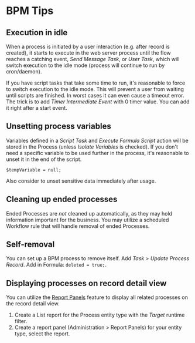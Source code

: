 # BPM Tips

## Execution in idle

When a process is initiated by a user interaction (e.g. after record is created), it starts to execute in the web server
process until the flow reaches a catching event, *Send Message Task*, or *User Task*, which will switch execution to the idle mode (process will continue
to run by cron/daemon). 

If you have script tasks that take some time to run, it's reasonable to force to switch execution to the idle mode.
This will prevent a user from waiting until scripts are finished. In worst cases it can even cause a timeout error. The trick is to add *Timer Intermediate Event* with 0 timer value. You can add it right after a start event.

## Unsetting process variables

Variables defined in a *Script Task* and *Execute Formula Script* action will be stored in the Process (unless *Isolate Variables* is checked). If you don't need a specific variable to be used further in the process, it's reasonable to unset it in the end of the script.

```
$tempVariable = null;
```

Also consider to unset sensitive data immediately after usage.

## Cleaning up ended processes

Ended Processes are *not* cleaned up automatically, as they may hold information important for the business. You may utilize a scheduled Workflow rule that will handle removal of ended Processes.

## Self-removal

You can set up a BPM process to remove itself. Add *Task* > *Update Process Record*. Add in Formula: `deleted = true;`.

## Displaying processes on record detail view

You can utilize the [Report Panels](../user-guide/reports.md#report-panels) feature to display all related processes on the record detail view.

1. Create a List report for the Process entity type with the *Target* runtime filter.
2. Create a report panel (Administration > Report Panels) for your entity type, select the report.
